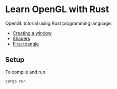 # Learn OpenGL with Rust

OpenGL tutorial using Rust programming language:
- [Creating a window](https://dev.to/samkevich/learn-opengl-with-rust-creating-a-window-1792)
- [Shaders](https://dev.to/samkevich/learn-opengl-with-rust-shaders-28i3)
- [First triangle](https://dev.to/samkevich/learn-opengl-with-rust-first-triangle-5195)

## Setup
To compile and run
```
cargo run
```
